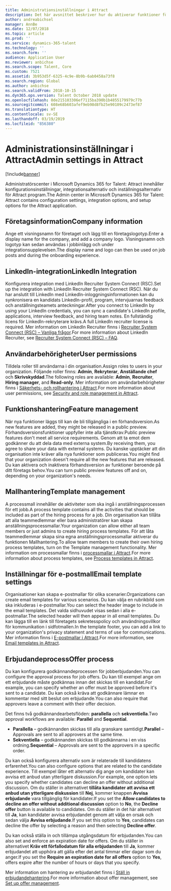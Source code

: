 ```yaml
---
title: Administrationsinställningar i Attract
description: Det här avsnittet beskriver hur du aktiverar funktioner för företag och användare i Attract.
author: andreabichsel
manager: AnnBe
ms.date: 12/07/2018
ms.topic: article
ms.prod: ''
ms.service: dynamics-365-talent
ms.technology: ''
ms.search.form: ''
audience: Application User
ms.reviewer: anbichse
ms.search.scope: Talent, Core
ms.custom: 7521
ms.assetid: 3b953d5f-6325-4c9e-8b9b-6ab0458a73f8
ms.search.region: Global
ms.author: anbichse
ms.search.validFrom: 2018-10-15
ms.dyn365.ops.version: Talent October 2018 update
ms.openlocfilehash: 0de215103306ef7115ba390b1b4855179979c77b
ms.sourcegitcommit: 608e68b603afef9eb98d8fb25e90109c2473ef87
ms.translationtype: HT
ms.contentlocale: sv-SE
ms.lasthandoff: 03/19/2019
ms.locfileid: "856380"
---
```

# <a name="admin-settings-in-attract"></a><span data-ttu-id="1ccf0-103">Administrationsinställningar i Attract</span><span class="sxs-lookup"><span data-stu-id="1ccf0-103">Admin settings in Attract</span></span>
[!include[banner](../includes/banner.md)]

<span data-ttu-id="1ccf0-104">Administratörscenter i Microsoft Dynamics 365 for Talent: Attract innehåller konfigurationsinställningar, integrationsalternativ och inställningsalternativ för Attract program.</span><span class="sxs-lookup"><span data-stu-id="1ccf0-104">The Admin center in Microsoft Dynamics 365 for Talent: Attract contains configuration settings, integration options, and setup options for the Attract application.</span></span>

## <a name="company-information"></a><span data-ttu-id="1ccf0-105">Företagsinformation</span><span class="sxs-lookup"><span data-stu-id="1ccf0-105">Company information</span></span>

<span data-ttu-id="1ccf0-106">Ange ett visningsnamn för företaget och lägg till en företagslogotyp.</span><span class="sxs-lookup"><span data-stu-id="1ccf0-106">Enter a display name for the company, and add a company logo.</span></span> <span data-ttu-id="1ccf0-107">Visningsnamn och logotyp kan sedan användas i jobbinlägg och under integrationsupplevelsen.</span><span class="sxs-lookup"><span data-stu-id="1ccf0-107">The display name and logo can then be used on job posts and during the onboarding experience.</span></span>

## <a name="linkedin-integration"></a><span data-ttu-id="1ccf0-108">LinkedIn-integration</span><span class="sxs-lookup"><span data-stu-id="1ccf0-108">LinkedIn Integration</span></span>

<span data-ttu-id="1ccf0-109">Konfigurera integration med LinkedIn Recruiter System Connect (RSC).</span><span class="sxs-lookup"><span data-stu-id="1ccf0-109">Set up the integration with LinkedIn Recruiter System Connect (RSC).</span></span> <span data-ttu-id="1ccf0-110">När du har anslutit till LinkedIn med LinkedIn-inloggningsinformationen kan du synkronisera en kandidats LinkedIn-profil, program, intervjuarnas feedback och anställningsteamets anteckningar.</span><span class="sxs-lookup"><span data-stu-id="1ccf0-110">After you connect to LinkedIn by using your LinkedIn credentials, you can sync a candidate's LinkedIn profile, applications, interview feedback, and hiring team notes.</span></span> <span data-ttu-id="1ccf0-111">En fullständig licens för LinkedIn-rekryterare krävs.</span><span class="sxs-lookup"><span data-stu-id="1ccf0-111">A full LinkedIn recruiter license is required.</span></span> <span data-ttu-id="1ccf0-112">Mer information om LinkedIn Recruiter finns i [Recruiter System Connect (RSC) – Vanliga frågor](https://www.linkedin.com/help/recruiter/answer/90483).</span><span class="sxs-lookup"><span data-stu-id="1ccf0-112">For more information about LinkedIn Recruiter, see [Recruiter System Connect (RSC) – FAQ](https://www.linkedin.com/help/recruiter/answer/90483).</span></span>

## <a name="user-permissions"></a><span data-ttu-id="1ccf0-113">Användarbehörigheter</span><span class="sxs-lookup"><span data-stu-id="1ccf0-113">User permissions</span></span>

<span data-ttu-id="1ccf0-114">Tilldela roller till användarna i din organisation.</span><span class="sxs-lookup"><span data-stu-id="1ccf0-114">Assign roles to users in your organization.</span></span> <span data-ttu-id="1ccf0-115">Följande roller finns: **Admin**, **Rekryterar**, **Anställande chef** och **Skrivskyddad**.</span><span class="sxs-lookup"><span data-stu-id="1ccf0-115">The following roles are available: **Admin**, **Recruiter**, **Hiring manager**, and **Read-only**.</span></span> <span data-ttu-id="1ccf0-116">Mer information om användarbehörigheter finns i [Säkerhets- och rollhantering i Attract](./security-attract.md).</span><span class="sxs-lookup"><span data-stu-id="1ccf0-116">For more information about user permissions, see [Security and role management in Attract](./security-attract.md).</span></span>

## <a name="feature-management"></a><span data-ttu-id="1ccf0-117">Funktionshantering</span><span class="sxs-lookup"><span data-stu-id="1ccf0-117">Feature management</span></span>

<span data-ttu-id="1ccf0-118">När nya funktioner läggs till kan de bli tillgängliga i en förhandsversion.</span><span class="sxs-lookup"><span data-stu-id="1ccf0-118">As new features are added, they might be released in a public preview.</span></span> <span data-ttu-id="1ccf0-119">Förhandsversionsfunktioner uppfyller inte alla tjänstkrav.</span><span class="sxs-lookup"><span data-stu-id="1ccf0-119">Public preview features don't meet all service requirements.</span></span> <span data-ttu-id="1ccf0-120">Genom att ta emot dem godkänner du att dela data med externa system.</span><span class="sxs-lookup"><span data-stu-id="1ccf0-120">By receiving them, you agree to share your data with external systems.</span></span> <span data-ttu-id="1ccf0-121">Du kanske upptäcker att din organisation inte kräver alla nya funktioner som publiceras.</span><span class="sxs-lookup"><span data-stu-id="1ccf0-121">You might find that your organization doesn't require all the new features that are released.</span></span> <span data-ttu-id="1ccf0-122">Du kan aktivera och inaktivera förhandsversion av funktioner beroende på ditt företags behov.</span><span class="sxs-lookup"><span data-stu-id="1ccf0-122">You can turn public preview features off and on, depending on your organization's needs.</span></span>

## <a name="template-management"></a><span data-ttu-id="1ccf0-123">Mallhantering</span><span class="sxs-lookup"><span data-stu-id="1ccf0-123">Template management</span></span>

<span data-ttu-id="1ccf0-124">A processmall innehåller de aktiviteter som ska ingå i anställningsprocessen för ett jobb.</span><span class="sxs-lookup"><span data-stu-id="1ccf0-124">A process template contains all the activities that should be included as part of the hiring process for a job.</span></span> <span data-ttu-id="1ccf0-125">Din organisation kan tillåta att alla teammedlemmar eller bara administratörer kan skapa anställningsprocessmallar.</span><span class="sxs-lookup"><span data-stu-id="1ccf0-125">Your organization can allow either all team members or just admins to create hiring process templates.</span></span> <span data-ttu-id="1ccf0-126">För att låta teammedlemmar skapa sina egna anställningsprocessmallar aktiverar du funktionen Mallhantering.</span><span class="sxs-lookup"><span data-stu-id="1ccf0-126">To allow team members to create their own hiring process templates, turn on the Template management functionality.</span></span> <span data-ttu-id="1ccf0-127">Mer information om processmallar finns i [processmallar i Attract](./process-templates-attract.md).</span><span class="sxs-lookup"><span data-stu-id="1ccf0-127">For more information about process templates, see [Process templates in Attract](./process-templates-attract.md).</span></span>

## <a name="email-template-settings"></a><span data-ttu-id="1ccf0-128">Inställningar för e-postmall</span><span class="sxs-lookup"><span data-stu-id="1ccf0-128">Email template settings</span></span>

<span data-ttu-id="1ccf0-129">Organisationer kan skapa e-postmallar för olika scenarier.</span><span class="sxs-lookup"><span data-stu-id="1ccf0-129">Organizations can create email templates for various scenarios.</span></span> <span data-ttu-id="1ccf0-130">Du kan välja en rubrikbild som ska inkluderas i e-postmallar.</span><span class="sxs-lookup"><span data-stu-id="1ccf0-130">You can select the header image to include in the email templates.</span></span> <span data-ttu-id="1ccf0-131">Det valda sidhuvudet visas sedan i alla e-postmallar.</span><span class="sxs-lookup"><span data-stu-id="1ccf0-131">The selected header will then appear in all email templates.</span></span> <span data-ttu-id="1ccf0-132">Du kan lägga till en länk till företagets sekretesspolicy och användningsvillkor för kommunikation i sidfotmallen.</span><span class="sxs-lookup"><span data-stu-id="1ccf0-132">In the template footer, you can add a link to your organization's privacy statement and terms of use for communications.</span></span> <span data-ttu-id="1ccf0-133">Mer information finns i [E-postmallar i Attract](./email-templates.md).</span><span class="sxs-lookup"><span data-stu-id="1ccf0-133">For more information, see [Email templates in Attract](./email-templates.md).</span></span>

## <a name="offer-process"></a><span data-ttu-id="1ccf0-134">Erbjudandeprocess</span><span class="sxs-lookup"><span data-stu-id="1ccf0-134">Offer process</span></span>

<span data-ttu-id="1ccf0-135">Du kan konfigurera godkännandeprocessen för jobberbjudanden.</span><span class="sxs-lookup"><span data-stu-id="1ccf0-135">You can configure the approval process for job offers.</span></span> <span data-ttu-id="1ccf0-136">Du kan till exempel ange om ett erbjudande måste godkännas innan det skickas till en kandidat.</span><span class="sxs-lookup"><span data-stu-id="1ccf0-136">For example, you can specify whether an offer must be approved before it's sent to a candidate.</span></span> <span data-ttu-id="1ccf0-137">Du kan också kräva att godkännare lämnar en kommentar med sitt beslut om erbjudande.</span><span class="sxs-lookup"><span data-stu-id="1ccf0-137">You can also require that approvers leave a comment with their offer decision.</span></span>

<span data-ttu-id="1ccf0-138">Det finns två godkännandearbetsflöden: **parallella** och **sekventiella**.</span><span class="sxs-lookup"><span data-stu-id="1ccf0-138">Two approval workflows are available: **Parallel** and **Sequential**.</span></span>

- <span data-ttu-id="1ccf0-139">**Parallella** – godkännanden skickas till alla granskare samtidigt.</span><span class="sxs-lookup"><span data-stu-id="1ccf0-139">**Parallel** – Approvals are sent to all approvers at the same time.</span></span>
- <span data-ttu-id="1ccf0-140">**Sekventiella** – godkännanden skickas till godkännarna i en viss ordning.</span><span class="sxs-lookup"><span data-stu-id="1ccf0-140">**Sequential** – Approvals are sent to the approvers in a specific order.</span></span>

<span data-ttu-id="1ccf0-141">Du kan också konfigurera alternativ som är relaterade till kandidatens erfarenhet.</span><span class="sxs-lookup"><span data-stu-id="1ccf0-141">You can also configure options that are related to the candidate experience.</span></span> <span data-ttu-id="1ccf0-142">Till exempel låter ett alternativ dig ange om kandidater kan avvisa ett anbud utan ytterligare diskussion.</span><span class="sxs-lookup"><span data-stu-id="1ccf0-142">For example, one option lets you specify whether candidates can decline an offer without additional discussion.</span></span> <span data-ttu-id="1ccf0-143">Om du ställer in alternativet **tillåta kandidater att avvisa ett anbud utan ytterligare diskussion** till **Nej**, kommer knappen **Avvisa erbjudande** vara tillgänglig för kandidater.</span><span class="sxs-lookup"><span data-stu-id="1ccf0-143">If you set the **Allow candidates to decline an offer without additional discussion** option to **No**, the **Decline offer** button is available to candidates.</span></span> <span data-ttu-id="1ccf0-144">Om du ställer in det här alternativet till **Ja**, kan kandidater avvisa erbjudandet genom att välja en orsak och sedan välja **Avvisa erbjudande**.</span><span class="sxs-lookup"><span data-stu-id="1ccf0-144">If you set this option to **Yes**, candidates can decline the offer by selecting a reason and then selecting **Decline offer**.</span></span>

<span data-ttu-id="1ccf0-145">Du kan också ställa in och tillämpa utgångsdatum för erbjudanden.</span><span class="sxs-lookup"><span data-stu-id="1ccf0-145">You can also set and enforce an expiration date for offers.</span></span> <span data-ttu-id="1ccf0-146">Om du ställer in alternativet **Kräv ett förfallodatum för alla erbjudanden** till **Ja**, kommer erbjudandet att upphöra att gälla efter det antal timmar eller dagar som du anger.</span><span class="sxs-lookup"><span data-stu-id="1ccf0-146">If you set the **Require an expiration date for all offers** option to **Yes**, offers expire after the number of hours or days that you specify.</span></span>

<span data-ttu-id="1ccf0-147">Mer information om hantering av erbjudandet finns i [Ställ in erbjudandehantering](./offer-setup.md).</span><span class="sxs-lookup"><span data-stu-id="1ccf0-147">For more information about offer management, see [Set up offer management](./offer-setup.md).</span></span>
